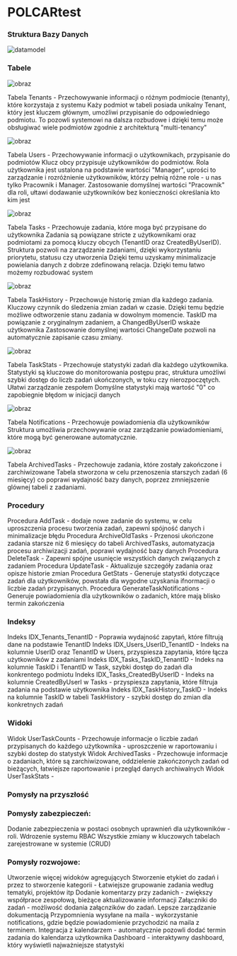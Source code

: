 # POLCARtest
### Struktura Bazy Danych 
![datamodel](https://github.com/user-attachments/assets/04951b2c-d884-43a5-9fd3-77282f58f732)
### Tabele
![obraz](https://github.com/user-attachments/assets/1af6e0b4-8792-4eb1-97b2-4d34a74a1c7f)

Tabela Tenants - Przechowywanie informacji o różnym podmiocie (tenanty), które korzystaja z systemu 
Każy podmiot w tabeli posiada unikalny Tenant, który jest kluczem głównym, umożliwi przypisanie do odpowiedniego podmiotu. 
To pozowli systemowi na dalsza rozbudowe i dzięki temu może obsługiwać wiele podmiotów zgodnie z architekturą "multi-tenancy"

![obraz](https://github.com/user-attachments/assets/30a5f868-3111-4f5f-9673-2f442d940d10)

Tabela Users - Przechowywanie informacji o użytkownikach, przypisanie do podmiotów 
Klucz obcy przypisuje użytkowników do podmiotów. Rola użytkownika jest ustalona na podstawie wartości "Manager", uprości to zarządzanie i rozróżnienie użytkowników, którzy pełnią różne role - u nas tylko Pracownik i Manager. 
Zastosowanie domyślnej wartości "Pracownik" dla roli, ułtawi dodawanie użytkowników bez konieczności określania kto kim jest

![obraz](https://github.com/user-attachments/assets/4def1dd3-4f65-4734-9524-5e5534911b24)

Tabela Tasks - Przechowuje zadania, które moga być przypisane do użytkownika
Zadania są powiązane stricte z użytkownikami oraz podmiotami za pomocą kluczy obcych (TenantID oraz CreatedByUserID). Struktura pozwoli na zarządzanie zadaniami, dzięki wykorzystaniu priorytetu, statusu czy utworzenia
Dzięki temu uzyskamy minimalizacje powielania danych z dobrze zdefinowaną relacja. Dzięki temu łatwo możemy rozbudować system

![obraz](https://github.com/user-attachments/assets/2330f7ac-5189-45b3-bfa5-2a3cb9c3c083)

Tabela TaskHistory - Przechowuje historię zmian dla każdego zadania.
Kluczowy czynnik do śledzenia zmian zadań w czasie. Dzięki temu będzie możliwe odtworzenie stanu zadania w dowolnym momencie. TaskID ma powiązanie z oryginalnym zadaniem, a ChangedByUserID wskaże użytkownika 
Zastosowanie domyślnej wartości ChangeDate pozwoli na automatycznie zapisanie czasu zmiany.

![obraz](https://github.com/user-attachments/assets/23f54f1e-7128-4c3f-993d-24aae5bbf13b)

Tabela TaskStats - Przechowuje statystyki zadań dla każdego użytkownika.
Statystyki są kluczowe do monitorowania postępu prac, struktura umożliwi szybki dostęp do liczb zadań ukończonych, w toku czy nierozpoczętych. Ułatwi zarządzanie zespołem
Domyślne statystyki mają wartość "0" co zapobiegnie błędom w inicjacji danych 

![obraz](https://github.com/user-attachments/assets/54cd6fa7-b827-47ed-abfd-12e4bbcdedbf)

Tabela Notifications - Przechowuje powiadomienia dla użytkowników
Struktura umożliwia przechowywanie oraz zarządzanie powiadomieniami, które mogą być generowane automatycznie.

![obraz](https://github.com/user-attachments/assets/4c66a0f4-897d-468c-8dda-415e1563187b)

Tabela ArchivedTasks - Przechowuje zadania, które zostały zakończone i zarchiwizowane 
Tabela stworzona w celu przenoszenia starszych zadań (6 miesięcy) co poprawi wydajność bazy danych, poprzez zmniejszenie glównej tabeli z zadaniami.

### Procedury 
Procedura AddTask - dodaje nowe zadanie do systemu, w celu uproszczenia procesu tworzenia zadań, zapewni spójność danych i minimalizacje błędu
Procedura ArchiveOldTasks - Przenosi ukończone zadania starsze niż 6 miesięcy do tabeli ArchivedTasks, automatyzacja procesu archiwizacji zadań, poprawi wydajność bazy danych
Procedura DeleteTask - Zapewni spójne usunięcie wszystkich danych związanych z zadaniem
Procedura UpdateTask - Aktualizuje szczegóły zadania oraz opisze historie zmian
Procedura GetStats - Generuje statystki dotyczące zadań dla użytkowników, powstała dla wygodne uzyskania ifnormacji o liczbie zadań przypisanych. 
Procedura GenerateTaskNotifications - Generuje powiadomienia dla użytkowników o zadanich, które mają blisko termin zakończenia 
### Indeksy 
Indeks IDX_Tenants_TenantID - Poprawia wydajność zapytań, które filtrują dane na podstawie TenantID
Indeks IDX_Users_UserID_TenantID - Indeks na kolumnie UserID oraz TenantID w Users, przyspiesza zapytania, które łącza użytkowników z zadaniami
Indeks IDX_Tasks_TaskID_TenantID - Indeks na kolumnie TaskID i TenantID w Task, szybki dostęp do zadań dla konkrentego podmiotu
Indeks IDX_Tasks_CreatedByUserID - Indeks na kolumnie CreatedByUserI w Tasks - przyspiesza zapytania, które filtruja zadania na podstawie użytkownika
Indeks IDX_TaskHistory_TaskID - Indeks na kolumnie TaskID w tabeli TaskHistory - szybki dostęp do zmian dla konkretnych zadań 
### Widoki
Widok UserTaskCounts - Przechowuje informacje o liczbie zadań przypisanych do każdego użytkownika - uproszczenie w raportowaniu i szybki dostep do statystyk 
Widok ArchivedTasks - Przechowuje informacje o zadaniach, które są zarchiwizowane, oddzielenie zakończonych zadań od bieżących, łatwiejsze raportowanie i przegląd danych archiwalnych
Widok UserTaskStats - 

### Pomysły na przyszłość 
### Pomysły zabezpieczeń:
Dodanie zabezpieczenia w postaci osobnych uprawnień dla użytkowników - roli. Wdrozenie systemu RBAC
Wszystkie zmiany w kluczowych tabelach zarejestrowane w systemie (CRUD)

### Pomysły rozwojowe:
Utworzenie więcej widoków agregujących
Stworzenie etykiet do zadań i przez to stworzenie kategorii - Łatwiejsze grupowanie zadania według tematyki, projektów itp
Dodanie komentarzy przy zadanich - zwiększy współprace zespołową, bieżące aktualizowanie informacji
Załączniki do zadań - możliwość dodania załącnzików do zadań. Lepsze zarządzanie dokumentacją
Przypomnienia wysyłane na maila - wykorzystanie notifications, gdzie będzie powiadomienie przychodzić na maila z terminem. 
Integracja z kalendarzem - automatycznie pozowli dodać termin zadania do kalendarza użytkownika 
Dashboard - interaktywny dashboard, który wyświetli najważniejsze statystyki


